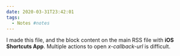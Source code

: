 ```yaml
---
date: 2020-03-31T23:42:01
tags:
  - Notes #notes
---
```


I made this file, and the block content on the main RSS file with **iOS Shortcuts App**.
Multiple actions to open _x-callback-url_ is difficult.
